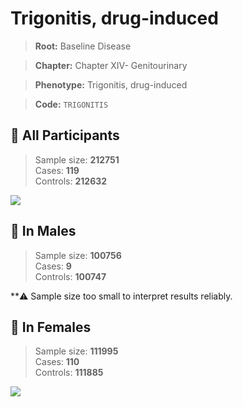 # Trigonitis, drug-induced

> **Root:** Baseline Disease  

> **Chapter:** Chapter XIV- Genitourinary  

> **Phenotype:** Trigonitis, drug-induced  

> **Code:** `TRIGONITIS`

## 🧪 All Participants  
> Sample size: **212751**  
> Cases: **119**  
> Controls: **212632**
<img src="/Disease/Figures/ALL/Baseline/TRIGONITIS.png"/>
<CsvTable src="/Disease/Data/ALL/Baseline/LG_TRIGONITIS.csv" label="🔍 View full results" />

## 👨 In Males  
> Sample size: **100756**  
> Cases: **9**  
> Controls: **100747**

**⚠️ Sample size too small to interpret results reliably.

## 👩 In Females  
> Sample size: **111995**  
> Cases: **110**  
> Controls: **111885**
<img src="/Disease/Figures/Female/Baseline/TRIGONITIS.png"/>
<CsvTable src="/Disease/Data/Female/Baseline/LG_TRIGONITIS.csv" label="🔍 View full results" />
